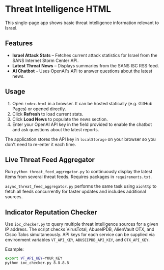 # Threat Intelligence HTML

This single-page app shows basic threat intelligence information relevant to Israel.

## Features

- **Israel Attack Stats** – Fetches current attack statistics for Israel from the SANS Internet Storm Center API.
- **Latest Threat News** – Displays summaries from the SANS ISC RSS feed.
- **AI Chatbot** – Uses OpenAI's API to answer questions about the latest news.

## Usage

1. Open `index.html` in a browser. It can be hosted statically (e.g. GitHub Pages) or opened directly.
2. Click **Refresh** to load current stats.
3. Click **Load News** to populate the news section.
4. Enter your OpenAI API key in the field provided to enable the chatbot and ask questions about the latest reports.

The application stores the API key in `localStorage` on your browser so you don't need to re-enter it each time.

## Live Threat Feed Aggregator

Run `python threat_feed_aggregator.py` to continuously display the latest items from several threat feeds. Requires packages in `requirements.txt`.

`async_threat_feed_aggregator.py` performs the same task using `aiohttp` to
fetch all feeds concurrently for faster updates and includes additional sources.


## Indicator Reputation Checker

Use `ioc_checker.py` to query multiple threat intelligence sources for a given IP address. The script checks VirusTotal, AbuseIPDB, AlienVault OTX, and Cisco Talos simultaneously. API keys for each service can be supplied via environment variables `VT_API_KEY`, `ABUSEIPDB_API_KEY`, and `OTX_API_KEY`.

Example:

```bash
export VT_API_KEY=YOUR_KEY
python ioc_checker.py 8.8.8.8
```

